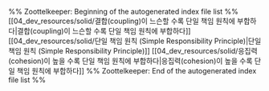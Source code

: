 %% Zoottelkeeper: Beginning of the autogenerated index file list  %%
 [[04_dev_resources/solid/결합(coupling)이 느슨할 수록 단일 책임 원칙에 부합하다|결합(coupling)이 느슨할 수록 단일 책임 원칙에 부합하다]]
 [[04_dev_resources/solid/단일 책임 원칙 (Simple Responsibility Principle)|단일 책임 원칙 (Simple Responsibility Principle)]]
 [[04_dev_resources/solid/응집력(cohesion)이 높을 수록 단일 책임 원칙에 부합하다|응집력(cohesion)이 높을 수록 단일 책임 원칙에 부합하다]]
%% Zoottelkeeper: End of the autogenerated index file list  %%

